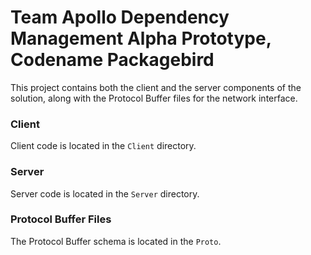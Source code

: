 # Team Apollo Dependency Management Alpha Prototype, Codename Packagebird
This project contains both the client and the server components of the solution, along with the Protocol Buffer files for the network interface.

### Client
Client code is located in the `Client` directory.

### Server
Server code is located in the `Server` directory.

### Protocol Buffer Files
The Protocol Buffer schema is located in the `Proto`.

